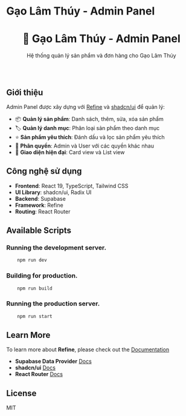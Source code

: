 # Gạo Lâm Thúy - Admin Panel

<div align="center" style="margin: 30px;">
    <h1>🌾 Gạo Lâm Thúy - Admin Panel</h1>
    <p>Hệ thống quản lý sản phẩm và đơn hàng cho Gạo Lâm Thúy</p>
</div>
<br/>

## Giới thiệu

Admin Panel được xây dựng với [Refine](https://github.com/refinedev/refine) và [shadcn/ui](https://ui.shadcn.com/) để quản lý:

- 📦 **Quản lý sản phẩm**: Danh sách, thêm, sửa, xóa sản phẩm
- 🏷️ **Quản lý danh mục**: Phân loại sản phẩm theo danh mục
- ⭐ **Sản phẩm yêu thích**: Đánh dấu và lọc sản phẩm yêu thích
- 👥 **Phân quyền**: Admin và User với các quyền khác nhau
- 🎨 **Giao diện hiện đại**: Card view và List view

## Công nghệ sử dụng

- **Frontend**: React 19, TypeScript, Tailwind CSS
- **UI Library**: shadcn/ui, Radix UI
- **Backend**: Supabase
- **Framework**: Refine
- **Routing**: React Router

## Available Scripts

### Running the development server.

```bash
    npm run dev
```

### Building for production.

```bash
    npm run build
```

### Running the production server.

```bash
    npm run start
```

## Learn More

To learn more about **Refine**, please check out the [Documentation](https://refine.dev/docs)

- **Supabase Data Provider** [Docs](https://refine.dev/docs/core/providers/data-provider/#overview)
- **shadcn/ui** [Docs](https://refine.dev/docs/guides-concepts/general-concepts/#headless-concept)
- **React Router** [Docs](https://refine.dev/docs/core/providers/router-provider/)

## License

MIT
